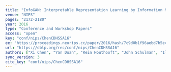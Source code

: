 ```yaml
---
title: "InfoGAN: Interpretable Representation Learning by Information Maximizing Generative Adversarial Nets."
venue: "NIPS"
pages: "2172-2180"
year: 2016
type: "Conference and Workshop Papers"
access: "open"
key: "conf/nips/ChenCDHSSA16"
ee: "https://proceedings.neurips.cc/paper/2016/hash/7c9d0b1f96aebd7b5eca8c3edaa19ebb-Abstract.html"
url: "https://dblp.org/rec/conf/nips/ChenCDHSSA16"
authors: ["Xi Chen", "Yan Duan", "Rein Houthooft", "John Schulman", "Ilya Sutskever", "Pieter Abbeel"]
sync_version: 3
cite_key: "conf/nips/ChenCDHSSA16"
---
```

